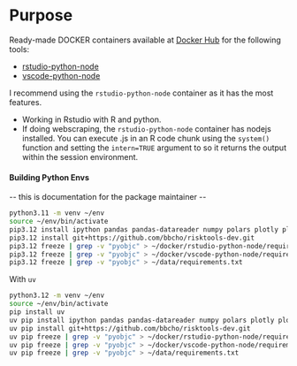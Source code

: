 # Purpose

Ready-made DOCKER containers available at [Docker Hub](https://hub.docker.com/repositories/risktoollib) for the following tools:

+ [rstudio-python-node](https://hub.docker.com/repository/docker/risktoollib/rstudio-python-node/general)
+ [vscode-python-node](https://hub.docker.com/repository/docker/risktoollib/vscode-python-node/general)

I recommend using the `rstudio-python-node` container as it has the most features.

+ Working in Rstudio with R and python.
+ If doing webscraping, the `rstudio-python-node` container has nodejs installed. You can execute .js in an R code chunk using the `system()` function and setting the `intern=TRUE` argument to so it returns the output within the session environment.

#### Building Python Envs

-- this is documentation for the package maintainer -- 

``` bash
python3.11 -m venv ~/env
source ~/env/bin/activate
pip3.12 install ipython pandas pandas-datareader numpy polars plotly plotnine pyarrow scipy yfinance streamlit manim setuptools
pip3.12 install git+https://github.com/bbcho/risktools-dev.git
pip3.12 freeze | grep -v "pyobjc" > ~/docker/rstudio-python-node/requirements.txt
pip3.12 freeze | grep -v "pyobjc" > ~/docker/vscode-python-node/requirements.txt
pip3.12 freeze | grep -v "pyobjc" > ~/data/requirements.txt
```

With `uv`

``` bash
python3.12 -m venv ~/env
source ~/env/bin/activate
pip install uv
uv pip install ipython pandas pandas-datareader numpy polars plotly plotnine pyarrow scipy yfinance streamlit manim setuptools
uv pip install git+https://github.com/bbcho/risktools-dev.git
uv pip freeze | grep -v "pyobjc" > ~/docker/rstudio-python-node/requirements.txt
uv pip freeze | grep -v "pyobjc" > ~/docker/vscode-python-node/requirements.txt
uv pip freeze | grep -v "pyobjc" > ~/data/requirements.txt
```
